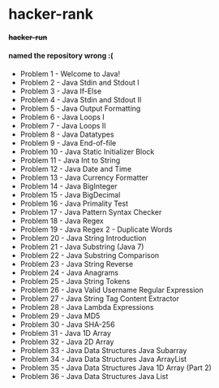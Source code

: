 # hacker-rank
#### ~~hacker-run~~
#### named the repository wrong :(


* Problem 1 - Welcome to Java!
* Problem 2 - Java Stdin and Stdout I
* Problem 3 - Java If-Else
* Problem 4 - Java Stdin and Stdout II
* Problem 5 - Java Output Formatting
* Problem 6 - Java Loops I
* Problem 7 - Java Loops II
* Problem 8 - Java Datatypes
* Problem 9 - Java End-of-file
* Problem 10 - Java Static Initializer Block
* Problem 11 - Java Int to String
* Problem 12 - Java Date and Time
* Problem 13 - Java Currency Formatter
* Problem 14 - Java BigInteger
* Problem 15 - Java BigDecimal
* Problem 16 - Java Primality Test
* Problem 17 - Java Pattern Syntax Checker
* Problem 18 - Java Regex
* Problem 19 - Java Regex 2 - Duplicate Words
* Problem 20 - Java String Introduction 
* Problem 21 - Java Substring (Java 7)
* Problem 22 - Java Substring Comparison
* Problem 23 - Java String Reverse
* Problem 24 - Java Anagrams
* Problem 25 - Java String Tokens
* Problem 26 - Java Valid Username Regular Expression
* Problem 27 - Java String Tag Content Extractor
* Problem 28 - Java Lambda Expressions
* Problem 29 - Java MD5
* Problem 30 - Java SHA-256
* Problem 31 - Java 1D Array
* Problem 32 - Java 2D Array
* Problem 33 - Java Data Structures Java Subarray
* Problem 34 - Java Data Structures Java ArrayList
* Problem 35 - Java Data Structures Java 1D Array (Part 2)
* Problem 36 - Java Data Structures Java List



